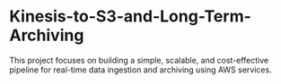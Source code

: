 # Kinesis-to-S3-and-Long-Term-Archiving
This project focuses on building a simple, scalable, and cost-effective pipeline for real-time data ingestion and archiving using AWS services.
